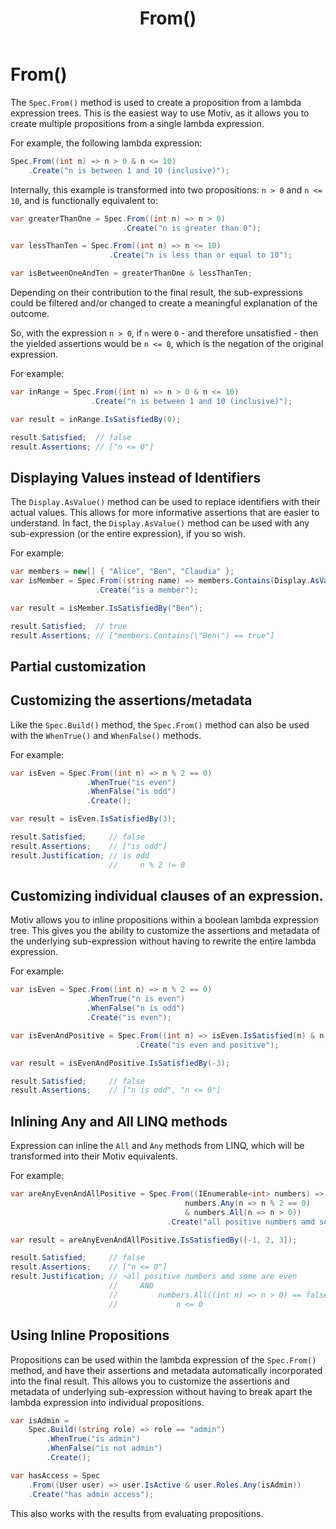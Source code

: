 ﻿---
title: From()
---
# From()

The `Spec.From()` method is used to create a proposition from a lambda expression trees.
This is the easiest way to use Motiv, as it allows you to create multiple propositions from a single lambda expression.

For example, the following lambda expression:

```csharp
Spec.From((int n) => n > 0 & n <= 10)
    .Create("n is between 1 and 10 (inclusive)");
```

Internally, this example is transformed into two propositions: `n > 0` and `n <= 10`,
and is functionally equivalent to:

```csharp
var greaterThanOne = Spec.From((int n) => n > 0)
                         .Create("n is greater than 0");

var lessThanTen = Spec.From((int n) => n <= 10)
                      .Create("n is less than or equal to 10");

var isBetweenOneAndTen = greaterThanOne & lessThanTen;
```

Depending on their contribution to the final result, the sub-expressions could be filtered and/or changed to create
a meaningful explanation of the outcome.

So, with the expression `n > 0`, if `n` were `0` - and therefore unsatisfied - then the yielded assertions would be
`n <= 0`, which is the negation of the original expression.

For example:

```csharp
var inRange = Spec.From((int n) => n > 0 & n <= 10)
                  .Create("n is between 1 and 10 (inclusive)");

var result = inRange.IsSatisfiedBy(0);

result.Satisfied;  // false
result.Assertions; // ["n <= 0"]
```

## Displaying Values instead of Identifiers

The `Display.AsValue()` method can be used to replace identifiers with their actual values.
This allows for more informative assertions that are easier to understand.
In fact, the `Display.AsValue()` method can be used with any sub-expression (or the entire expression), if you so wish.

For example:

```csharp
var members = new[] { "Alice", "Ben", "Claudia" };
var isMember = Spec.From((string name) => members.Contains(Display.AsValue(name)))
                   .Create("is a member");

var result = isMember.IsSatisfiedBy("Ben");

result.Satisfied;  // true
result.Assertions; // ["members.Contains(\"Ben\") == true"]
```

## Partial customization

## Customizing the assertions/metadata

Like the `Spec.Build()` method, the `Spec.From()` method can also be used with the `WhenTrue()` and `WhenFalse()`
methods.

For example:

```csharp
var isEven = Spec.From((int n) => n % 2 == 0)
                 .WhenTrue("is even")
                 .WhenFalse("is odd")
                 .Create();

var result = isEven.IsSatisfiedBy(3);

result.Satisfied;     // false
result.Assertions;    // ["is odd"]
result.Justification; // is odd
                      //     n % 2 != 0
```

## Customizing individual clauses of an expression.

Motiv allows you to inline propositions within a boolean lambda expression tree.
This gives you the ability to customize the assertions and metadata of the underlying sub-expression without having to
rewrite the entire lambda expression.

For example:

```csharp
var isEven = Spec.From((int n) => n % 2 == 0)
                 .WhenTrue("n is even")
                 .WhenFalse("n is odd")
                 .Create("is even");

var isEvenAndPositive = Spec.From((int n) => isEven.IsSatisfied(n) & n > 0)
                            .Create("is even and positive");

var result = isEvenAndPositive.IsSatisfiedBy(-3);

result.Satisfied;     // false
result.Assertions;    // ["n is odd", "n <= 0"]
```

## Inlining Any and All LINQ methods

Expression can inline the `All` and `Any` methods from LINQ, which will be transformed into their Motiv equivalents.

For example:

```csharp
var areAnyEvenAndAllPositive = Spec.From((IEnumerable<int> numbers) =>
                                       numbers.Any(n => n % 2 == 0)
                                       & numbers.All(n => n > 0))
                                   .Create("all positive numbers amd some are even");

var result = areAnyEvenAndAllPositive.IsSatisfiedBy([-1, 2, 3]);

result.Satisfied;     // false
result.Assertions;    // ["n <= 0"]
result.Justification; // ¬all positive numbers amd some are even
                      //     AND
                      //         numbers.All((int n) => n > 0) == false
                      //             n <= 0
```

## Using Inline Propositions

Propositions can be used within the lambda expression of the `Spec.From()` method, and have their assertions and
metadata automatically incorporated into the final result.
This allows you to customize the assertions and metadata of underlying sub-expression without having to break apart
the lambda expression into individual propositions.

```csharp
var isAdmin =
    Spec.Build((string role) => role == "admin")
        .WhenTrue("is admin")
        .WhenFalse("is not admin")
        .Create();

var hasAccess = Spec
    .From((User user) => user.IsActive & user.Roles.Any(isAdmin))
    .Create("has admin access");
```

This also works with the results from evaluating propositions.
